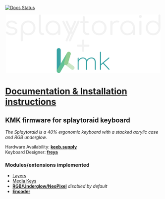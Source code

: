 [![Docs Status](https://img.shields.io/badge/docs-ready-green.svg)](https://moritz-john.github.io/kmk-config-splaytoraid/)

<div align="center">
  <picture>
    <source media="(prefers-color-scheme: dark)" srcset="docs/images/splaytoraid_kmk.svg">
    <source media="(prefers-color-scheme: light)" srcset="docs/images/splaytoraid_kmk_dark.svg">
    <img alt="splaytoraid kmk logo" width="500" src="docs/images/splaytoraid_kmk.svg">
  </picture>
</div>

# [Documentation & Installation instructions](https://moritz-john.github.io/kmk-config-splaytoraid/)

## KMK firmware for splaytoraid keyboard

_The Splaytoraid is a 40% ergonomic keyboard with a stacked acrylic case and RGB underglow._

Hardware Availability: [**keeb.supply**](https://keeb.supply/products/splaytoraid-messenger-edition)  
Keyboard Designer: [**freya**](https://linktr.ee/freya_irl)



### Modules/extensions implemented

- [Layers](https://github.com/KMKfw/kmk_firmware/blob/master/docs/en/layers.md)
- [Media Keys](https://github.com/KMKfw/kmk_firmware/blob/master/docs/en/media_keys.md)
- [**RGB/Underglow/NeoPixel**](http://kmkfw.io/docs/rgb) _disabled by default_
- [**Encoder**](https://github.com/KMKfw/kmk_firmware/blob/master/docs/en/scanners.md#rotary-encoder-scanners)
